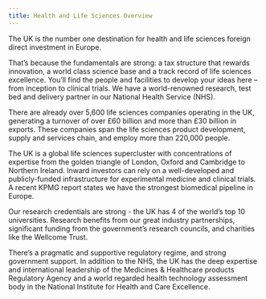 ```yaml
---
title: Health and Life Sciences Overview
---
```


The UK is the number one destination for health and life sciences foreign direct investment in Europe.

That’s because the fundamentals are strong: a tax structure that rewards innovation, a world class science base and a track record of life sciences excellence. You’ll find the people and facilities to develop your ideas here – from inception to clinical trials. We have a world-renowned research, test bed and delivery partner in our National Health Service (NHS).

There are already over 5,600 life sciences companies operating in the UK, generating a turnover of over £60 billion and more than £30 billion in exports. These companies span the life sciences product development, supply and services chain, and employ more than 220,000 people.

The UK is a global life sciences supercluster with concentrations of expertise from the golden triangle of London, Oxford and Cambridge to Northern Ireland. Inward investors can rely on a well-developed and publicly-funded infrastructure for experimental medicine and clinical trials. A recent KPMG report states we have the strongest biomedical pipeline in Europe.

Our research credentials are strong - the UK has 4 of the world’s top 10 universities. Research benefits from our great industry partnerships, significant funding from the government’s research councils, and charities like the Wellcome Trust.

There’s a pragmatic and supportive regulatory regime, and strong government support. In addition to the NHS, the UK has the deep expertise and international leadership of the Medicines & Healthcare products Regulatory Agency and a world regarded health technology assessment body in the National Institute for Health and Care Excellence.
